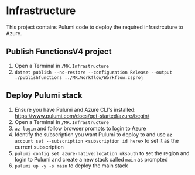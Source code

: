 # Infrastructure
This project contains Pulumi code to deploy the required infrastrcuture to Azure.

## Publish FunctionsV4 project
1. Open a Terminal in `/MK.Infrastructure`
1. `dotnet publish --no-restore --configuration Release --output ./publishfunctions ../MK.Workflow/Workflow.csproj`

## Deploy Pulumi stack
1. Ensure you have Pulumi and Azure CLI's installed: https://www.pulumi.com/docs/get-started/azure/begin/
1. Open a Terminal in `/MK.Infrastructure`
1. `az login` and follow browser prompts to login to Azure
1. Identify the subscription you want Pulumi to deploy to and use `az account set --subscription <subscription id here>` to set it as the current subscription
1. `pulumi config set azure-native:location uksouth` to set the region and login to Pulumi and create a new stack called `main` as prompted
1. `pulumi up -y -s main` to deploy the main stack
